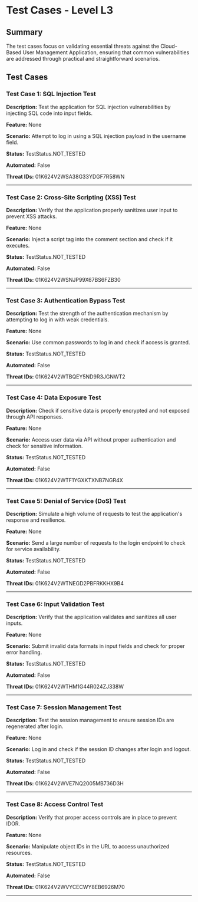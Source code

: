 # Test Cases - Level L3

## Summary

The test cases focus on validating essential threats against the Cloud-Based User Management Application, ensuring that common vulnerabilities are addressed through practical and straightforward scenarios.

## Test Cases

### Test Case 1: SQL Injection Test

**Description:** Test the application for SQL injection vulnerabilities by injecting SQL code into input fields.

**Feature:** None

**Scenario:** Attempt to log in using a SQL injection payload in the username field.

**Status:** TestStatus.NOT_TESTED

**Automated:** False

**Threat IDs:** 01K624V2WSA38G33YDGF7R58WN

---

### Test Case 2: Cross-Site Scripting (XSS) Test

**Description:** Verify that the application properly sanitizes user input to prevent XSS attacks.

**Feature:** None

**Scenario:** Inject a script tag into the comment section and check if it executes.

**Status:** TestStatus.NOT_TESTED

**Automated:** False

**Threat IDs:** 01K624V2WSNJP99X67BS6FZB30

---

### Test Case 3: Authentication Bypass Test

**Description:** Test the strength of the authentication mechanism by attempting to log in with weak credentials.

**Feature:** None

**Scenario:** Use common passwords to log in and check if access is granted.

**Status:** TestStatus.NOT_TESTED

**Automated:** False

**Threat IDs:** 01K624V2WTBQEY5ND9R3JGNWT2

---

### Test Case 4: Data Exposure Test

**Description:** Check if sensitive data is properly encrypted and not exposed through API responses.

**Feature:** None

**Scenario:** Access user data via API without proper authentication and check for sensitive information.

**Status:** TestStatus.NOT_TESTED

**Automated:** False

**Threat IDs:** 01K624V2WTF1YGXKTXNB7NGR4X

---

### Test Case 5: Denial of Service (DoS) Test

**Description:** Simulate a high volume of requests to test the application's response and resilience.

**Feature:** None

**Scenario:** Send a large number of requests to the login endpoint to check for service availability.

**Status:** TestStatus.NOT_TESTED

**Automated:** False

**Threat IDs:** 01K624V2WTNEGD2PBFRKKHX9B4

---

### Test Case 6: Input Validation Test

**Description:** Verify that the application validates and sanitizes all user inputs.

**Feature:** None

**Scenario:** Submit invalid data formats in input fields and check for proper error handling.

**Status:** TestStatus.NOT_TESTED

**Automated:** False

**Threat IDs:** 01K624V2WTHM1G44R024ZJ338W

---

### Test Case 7: Session Management Test

**Description:** Test the session management to ensure session IDs are regenerated after login.

**Feature:** None

**Scenario:** Log in and check if the session ID changes after login and logout.

**Status:** TestStatus.NOT_TESTED

**Automated:** False

**Threat IDs:** 01K624V2WVE7NQ2005MB736D3H

---

### Test Case 8: Access Control Test

**Description:** Verify that proper access controls are in place to prevent IDOR.

**Feature:** None

**Scenario:** Manipulate object IDs in the URL to access unauthorized resources.

**Status:** TestStatus.NOT_TESTED

**Automated:** False

**Threat IDs:** 01K624V2WVYCECWY8EB6926M70

---

